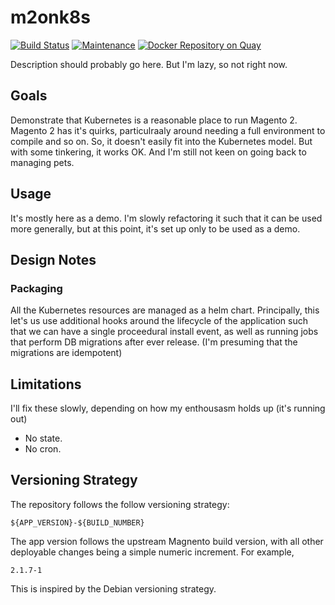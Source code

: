 # m2onk8s

[![Build Status](https://travis-ci.org/andrewhowdencom/m2onk8s.svg?branch=master)](https://travis-ci.org/andrewhowdencom/m2onk8s)
[![Maintenance](https://img.shields.io/maintenance/yes/2017.svg)]()
[![Docker Repository on Quay](https://quay.io/repository/littlemanco/magento/status "Docker Repository on Quay")](https://quay.io/repository/littlemanco/magento)

Description should probably go here. But I'm lazy, so not right now.

## Goals

Demonstrate that Kubernetes is a reasonable place to run Magento 2. Magento 2 has it's quirks, particulraaly around needing a full environment to compile and so on. So, it doesn't easily fit into the Kubernetes model. But with some tinkering, it works OK. And I'm still not keen on going back to managing pets.

## Usage

It's mostly here as a demo. I'm slowly refactoring it such that it can be used more generally, but at this point, it's
set up only to be used as a demo.

## Design Notes

### Packaging

All the Kubernetes resources are managed as a helm chart. Principally, this let's us use additional hooks around the
lifecycle of the application such that we can have a single proceedural install event, as well as running jobs that perform DB migrations after ever release. (I'm presuming that the migrations are idempotent)

## Limitations

I'll fix these slowly, depending on how my enthousasm holds up (it's running out)

- No state. 
- No cron.

## Versioning Strategy

The repository follows the follow versioning strategy:

```
${APP_VERSION}-${BUILD_NUMBER}
```

The app version follows the upstream Magnento build version, with all other deployable changes being a simple numeric increment.
For example,

```
2.1.7-1
```

This is inspired by the Debian versioning strategy.
